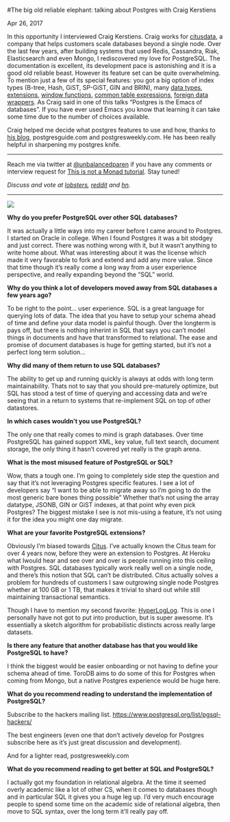 #The big old reliable elephant: talking about Postgres with Craig Kerstiens

Apr 26, 2017

In this opportunity I interviewed Craig Kerstiens. Craig works for [citusdata](https://www.citusdata.com/), a company that helps customers scale databases beyond a single node. Over the last few years, after building systems that used Redis, Cassandra, Riak, Elasticsearch and even Mongo, I rediscovered my love for PostgreSQL. The documentation is excellent, its development pace is astonishing and it is a good old reliable beast. However its feature set can be quite overwhelming. To mention just a few of its special features: you got a big option of index types (B-tree, Hash, GiST, SP-GiST, GIN and BRIN), many [data types](http://www.craigkerstiens.com/2014/05/07/Postgres-datatypes-the-ones-youre-not-using/), [extensions](http://railsware.com/blog//2012/04/23/postgresql-most-useful-extensions/), [window functions](http://postgresguide.com/sql/window.html), [common table expressions](http://postgresguide.com/cool/ctes.html), [foreign data wrappers](http://www.craigkerstiens.com/2013/08/05/a-look-at-FDWs/). As Craig said in one of this talks “Postgres is the Emacs of databases”. If you have ever used Emacs you know that learning it can take some time due to the number of choices available.

Craig helped me decide what postgres features to use and how, thanks to [his blog](http://www.craigkerstiens.com/content/), postgresguide.com and postgresweekly.com. He has been really helpful in sharpening my postgres knife.

******
Reach me via twitter at [@unbalancedparen](http://twitter.com/unbalancedparen) if you have any comments or interview request for [This is not a Monad tutorial](https://medium.com/this-is-not-a-monad-tutorial/). Stay tuned!

_Discuss and vote at [lobsters](https://lobste.rs/s/zmqo84/interview_with_brad_chamberlain_about), [reddit](https://www.reddit.com/r/programming/comments/7x2jhp/interview_with_brad_chamberlain_about_a/) and [hn](https://news.ycombinator.com/item?id=16360381)._

**********
![](https://cdn-images-1.medium.com/max/800/1*xBJtkf59c2V5ncf-Q-1_Eg.jpeg)

**Why do you prefer PostgreSQL over other SQL databases?**

It was actually a little ways into my career before I came around to Postgres. I started on Oracle in college. When I found Postgres it was a bit stodgey and just correct. There was nothing wrong with it, but it wasn’t anything to write home about. What was interesting about it was the license which made it very favorable to fork and extend and add any more value. Since that time though it’s really come a long way from a user experience perspective, and really expanding beyond the “SQL” world.

**Why do you think a lot of developers moved away from SQL databases a few years ago?**

To be right to the point… user experience. SQL is a great language for querying lots of data. The idea that you have to setup your schema ahead of time and define your data model is painful though. Over the longterm is pays off, but there is nothing inherint in SQL that says you can’t model things in documents and have that transformed to relational. The ease and promise of document databases is huge for getting started, but it’s not a perfect long term solution…

**Why did many of them return to use SQL databases?**

The ability to get up and running quickly is always at odds with long term maintainability. Thats not to say that you should pre-maturely optimize, but SQL has stood a test of time of querying and accessing data and we’re seeing that in a return to systems that re-implement SQL on top of other datastores.

**In which cases wouldn’t you use PostgreSQL?**

The only one that really comes to mind is graph databases. Over time PostgreSQL has gained support XML, key value, full text search, document storage, the only thing it hasn’t covered yet really is the graph arena.

**What is the most misused feature of PostgreSQL or SQL?**

Wow, thats a tough one. I’m going to completely side step the question and say that it’s not leveraging Postgres specific features. I see a lot of developers say “I want to be able to migrate away so I’m going to do the most generic bare bones thing possible” Whether that’s not using the array datatype, JSONB, GIN or GiST indexes, at that point why even pick Postgres? The biggest mistake I see is not mis-using a feature, it’s not using it for the idea you might one day migrate.

**What are your favorite PostgreSQL extensions?**

Obviously I’m biased towards [Citus](https://github.com/citusdata/citus). I’ve actually known the Citus team for over 4 years now, before they were an extension to Postgres. At Heroku what Iwould hear and see over and over is people running into this ceiling with Postgres. SQL databases typically work really well on a single node, and there’s this notion that SQL can’t be distributed. Citus actually solves a problem for hundreds of customers I saw outgrowing single node Postgres whether at 100 GB or 1 TB, that makes it trivial to shard out while still maintaining transactional semantics.

Though I have to mention my second favorite: [HyperLogLog](https://www.citusdata.com/blog/2017/04/04/distributed_count_distinct_with_postgresql/). This is one I personally have not got to put into production, but is super awesome. It’s essentially a sketch algorithm for probabilistic distincts across really large datasets.

**Is there any feature that another database has that you would like PostgreSQL to have?**

I think the biggest would be easier onboarding or not having to define your schema ahead of time. ToroDB aims to do some of this for Postgres when coming from Mongo, but a native Postgres experience would be huge here.

**What do you recommend reading to understand the implementation of PostgreSQL?**

Subscribe to the hackers mailing list.
https://www.postgresql.org/list/pgsql-hackers/

The best engineers (even one that don’t actively develop for Postgres subscribe here as it’s just great discussion and development).

And for a lighter read, postgresweekly.com

**What do you recommend reading to get better at SQL and PostgreSQL?**

I actually got my foundation in relational algebra. At the time it seemed overly academic like a lot of other CS, when it comes to databases though and in particular SQL it gives you a huge leg up. I’d very much encourage people to spend some time on the academic side of relational algebra, then move to SQL syntax, over the long term it’ll really pay off.